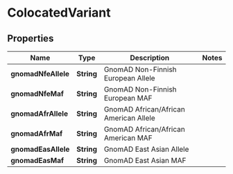 
# ColocatedVariant

## Properties
Name | Type | Description | Notes
------------ | ------------- | ------------- | -------------
**gnomadNfeAllele** | **String** | GnomAD Non-Finnish European Allele | 
**gnomadNfeMaf** | **String** | GnomAD Non-Finnish European MAF | 
**gnomadAfrAllele** | **String** | GnomAD African/African American Allele | 
**gnomadAfrMaf** | **String** | GnomAD African/African American MAF | 
**gnomadEasAllele** | **String** | GnomAD East Asian Allele | 
**gnomadEasMaf** | **String** | GnomAD East Asian MAF | 



